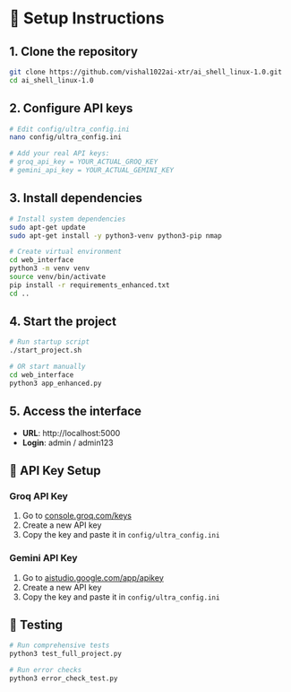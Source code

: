 # 🚀 Setup Instructions

## 1. Clone the repository
```bash
git clone https://github.com/vishal1022ai-xtr/ai_shell_linux-1.0.git
cd ai_shell_linux-1.0
```

## 2. Configure API keys
```bash
# Edit config/ultra_config.ini
nano config/ultra_config.ini

# Add your real API keys:
# groq_api_key = YOUR_ACTUAL_GROQ_KEY
# gemini_api_key = YOUR_ACTUAL_GEMINI_KEY
```

## 3. Install dependencies
```bash
# Install system dependencies
sudo apt-get update
sudo apt-get install -y python3-venv python3-pip nmap

# Create virtual environment
cd web_interface
python3 -m venv venv
source venv/bin/activate
pip install -r requirements_enhanced.txt
cd ..
```

## 4. Start the project
```bash
# Run startup script
./start_project.sh

# OR start manually
cd web_interface
python3 app_enhanced.py
```

## 5. Access the interface
- **URL**: http://localhost:5000
- **Login**: admin / admin123

## 🔐 API Key Setup

### Groq API Key
1. Go to [console.groq.com/keys](https://console.groq.com/keys)
2. Create a new API key
3. Copy the key and paste it in `config/ultra_config.ini`

### Gemini API Key
1. Go to [aistudio.google.com/app/apikey](https://aistudio.google.com/app/apikey)
2. Create a new API key
3. Copy the key and paste it in `config/ultra_config.ini`

## 🧪 Testing

```bash
# Run comprehensive tests
python3 test_full_project.py

# Run error checks
python3 error_check_test.py
```
